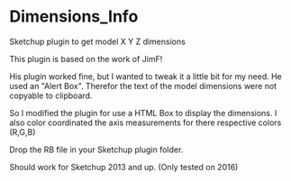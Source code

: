 # Dimensions_Info
Sketchup plugin to get model X Y Z dimensions

This plugin is based on the work of JimF! 

His plugin worked fine, but I wanted to tweak it a little bit for my need. He used an "Alert Box". Therefor the text of the model dimensions were not copyable to clipboard.

So I modified the plugin for use a HTML Box to display the dimensions. I also color coordinated the axis measurements for there respective colors (R,G,B)

Drop the RB file in your Sketchup plugin folder.

Should work for Sketchup 2013 and up. (Only tested on 2016)
